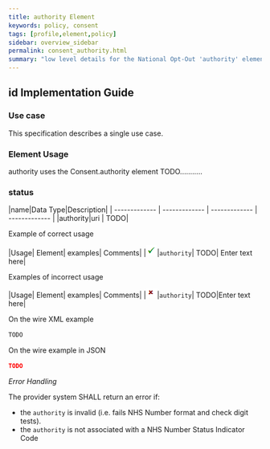 ```yaml
---
title: authority Element
keywords: policy, consent
tags: [profile,element,policy]
sidebar: overview_sidebar
permalink: consent_authority.html
summary: "low level details for the National Opt-Out 'authority' element"
---
```


## id Implementation Guide ##

### Use case ###

This specification describes a single use case.

### Element Usage ###

authority uses the Consent.authority element TODO...........

### status ###

|name|Data Type|Description|
| ------------- | ------------- | ------------- | ------------- |
|authority|uri  | TODO|


Example of correct usage

|Usage| Element| examples| Comments|
|![Tick](images/tick.png)|`authority`| TODO| Enter text here|

Examples of incorrect usage

|Usage| Element| examples| Comments|
|![Cross](images/cross.png)|`authority`| TODO|Enter text here|


On the wire XML example

```xml
TODO
```

On the wire example in JSON

```json
TODO
```

*Error Handling*

The provider system SHALL return an error if:

- the `authority` is invalid (i.e. fails NHS Number format and check digit tests).
- the `authority` is not associated with a NHS Number Status Indicator Code




